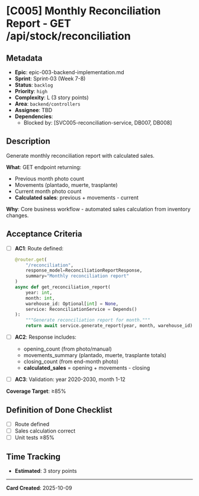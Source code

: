 # [C005] Monthly Reconciliation Report - GET /api/stock/reconciliation

## Metadata
- **Epic**: epic-003-backend-implementation.md
- **Sprint**: Sprint-03 (Week 7-8)
- **Status**: `backlog`
- **Priority**: `high`
- **Complexity**: L (3 story points)
- **Area**: `backend/controllers`
- **Assignee**: TBD
- **Dependencies**:
  - Blocked by: [SVC005-reconciliation-service, DB007, DB008]

## Description

Generate monthly reconciliation report with calculated sales.

**What**: GET endpoint returning:
- Previous month photo count
- Movements (plantado, muerte, trasplante)
- Current month photo count
- **Calculated sales**: previous + movements - current

**Why**: Core business workflow - automated sales calculation from inventory changes.

## Acceptance Criteria

- [ ] **AC1**: Route defined:
  ```python
  @router.get(
      "/reconciliation",
      response_model=ReconciliationReportResponse,
      summary="Monthly reconciliation report"
  )
  async def get_reconciliation_report(
      year: int,
      month: int,
      warehouse_id: Optional[int] = None,
      service: ReconciliationService = Depends()
  ):
      """Generate reconciliation report for month."""
      return await service.generate_report(year, month, warehouse_id)
  ```

- [ ] **AC2**: Response includes:
  - opening_count (from photo/manual)
  - movements_summary (plantado, muerte, trasplante totals)
  - closing_count (from end-month photo)
  - **calculated_sales** = opening + movements - closing

- [ ] **AC3**: Validation: year 2020-2030, month 1-12

**Coverage Target**: ≥85%

## Definition of Done Checklist

- [ ] Route defined
- [ ] Sales calculation correct
- [ ] Unit tests ≥85%

## Time Tracking
- **Estimated**: 3 story points

---

**Card Created**: 2025-10-09
